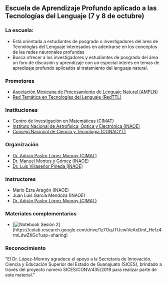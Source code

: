 
## Escuela de Aprendizaje Profundo aplicado a las Tecnologías del Lenguaje (7 y 8 de octubre)

### La escuela:
- Está orientada a estudiantes de posgrado o investigadores del área de Tecnologías del Lenguaje interesados en adentrarse en los conceptos de las redes neuronales profundas
- Busca ofrecer a los investigadores y estudiantes de posgrado del área un foro de discusión y aprendizaje con un especial interés en temas de apredizaje profundo aplicados al tratamiento del lenguaje natural.

### Promotores
- [Asociación Mexicana de Procesamiento de Lenguaje Natural (AMPLN)](http://ampln.mx/portal/inicio)
- [Red Temática en Tecnologías del Lenguaje (RedTTL)](http://redttl.mx/)

### Instituciones
- [Centro de Investigación en Matemáticas (CIMAT)](https://www.cimat.mx/)
- [Instituto Nacional de Astrofísica, Óptica y Electrónica (INAOE)](https://www.inaoep.mx/)
- [Consejo Nacional de Ciencia y Tecnología (CONACYT)](https://www.conacyt.gob.mx/)

### Organización
- [Dr. Adrián Pastor López Monroy (CIMAT)](https://www.cimat.mx/es/adri%C3%A1n-pastor-l%C3%B3pez-monroy)
- [Dr. Manuel Montes y Gómez (INAOE)](https://ccc.inaoep.mx/directorio/investigadores/mmontes.php)
- [Dr. Luis Villaseñor Pineda (INAOE)](https://ccc.inaoep.mx/directorio/investigadores/villasen.php)

### Instructores
- Mario Ezra Aragón (INAOE)
- Juan Luis García Mendoza (INAOE)
- [Dr. Adrián Pastor López Monroy (CIMAT)](https://www.cimat.mx/es/adri%C3%A1n-pastor-l%C3%B3pez-monroy)



### Materiales complementarios
- [![Notebook Sesión 2]("https://img.shields.io/badge/Jupyter%20-%23F37626.svg?&style=for-the-badge&logo=Jupyter&logoColor=white")](https://colab.research.google.com/drive/1z7OqJTUcwiVeAxDmf_Hefz4rmLdwZKGc?usp=sharing)

### Reconocimiento
"El Dr. López-Monroy agradece el apoyo a la Secretaría de Innovación, Ciencia y Educación Superior del Estado de Guanajuato (SICES), brindado a través del proyecto número SICES/CONV/435/2019 para realizar parte de este material."

